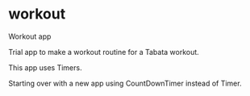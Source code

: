 # workout
Workout app

Trial app to make a workout routine for a Tabata workout.

This app uses Timers.

Starting over with a new app using CountDownTimer instead of Timer.
